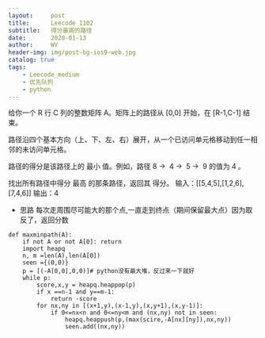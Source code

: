 ```yaml
---
layout:     post
title:      Leecode 1102
subtitle:   得分最高的路径
date:       2020-01-13
author:     WY
header-img: img/post-bg-ios9-web.jpg
catalog: true
tags:
    - Leecode_medium
    - 优先队列
    - python
---
```


给你一个 R 行 C 列的整数矩阵 A。矩阵上的路径从 [0,0] 开始，在 [R-1,C-1] 结束。

路径沿四个基本方向（上、下、左、右）展开，从一个已访问单元格移动到任一相邻的未访问单元格。

路径的得分是该路径上的 最小 值。例如，路径 8 →  4 →  5 →  9 的值为 4 。

找出所有路径中得分 最高 的那条路径，返回其 得分。
输入：[[5,4,5],[1,2,6],[7,4,6]]
输出：4

- 思路 每次走周围尽可能大的那个点,一直走到终点（期间保留最大点）因为取反了，返回分数

```
def maxminpath(A):
    if not A or not A[0]: return 
    import heapq
    n, m =len(A),len(A[0])
    seen ={(0,0)}
    p = [(-A[0,0],0,0)]# python没有最大堆，反过来一下就好
    while p:
        score,x,y = heapq.heappop(p)
        if x ==n-1 and y==m-1:
            return -score
        for nx,ny in [(x+1,y),(x-1,y),(x,y+1),(x,y-1)]:
            if 0<=nx<n and 0<=ny<m and (nx,ny) not in seen:
                heapq.heappush(p,(max(scire,-A[nx][ny]),nx,ny))
                seen.add((nx,ny))
```